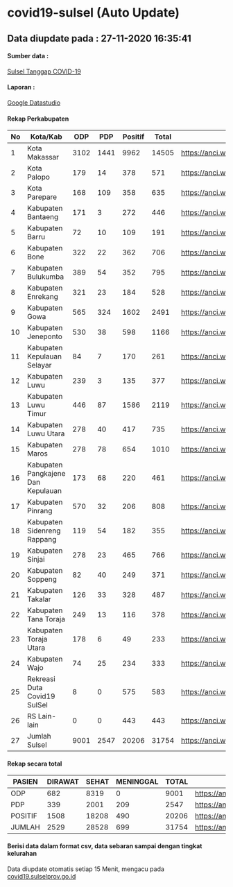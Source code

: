 
# covid19-sulsel (Auto Update)

## Data diupdate pada : 27-11-2020 16:35:41

#### Sumber data :
[Sulsel Tanggap COVID-19](https://covid19.sulselprov.go.id)

#### Laporan :
[Google Datastudio](https://datastudio.google.com/s/jythWGc1j4w)

#### Rekap Perkabupaten 
|No|Kota/Kab|ODP|PDP|Positif|Total|Link|
| --- | --- | --- | --- | --- | --- | --- |
|1|Kota Makassar|3102|1441|9962|14505|https://anci.web.id/cor/kota_makassar|
|2|Kota Palopo|179|14|378|571|https://anci.web.id/cor/kota_palopo|
|3|Kota Parepare|168|109|358|635|https://anci.web.id/cor/kota_parepare|
|4|Kabupaten Bantaeng|171|3|272|446|https://anci.web.id/cor/kabupaten_bantaeng|
|5|Kabupaten Barru|72|10|109|191|https://anci.web.id/cor/kabupaten_barru|
|6|Kabupaten Bone|322|22|362|706|https://anci.web.id/cor/kabupaten_bone|
|7|Kabupaten Bulukumba|389|54|352|795|https://anci.web.id/cor/kabupaten_bulukumba|
|8|Kabupaten Enrekang|321|23|184|528|https://anci.web.id/cor/kabupaten_enrekang|
|9|Kabupaten Gowa|565|324|1602|2491|https://anci.web.id/cor/kabupaten_gowa|
|10|Kabupaten Jeneponto|530|38|598|1166|https://anci.web.id/cor/kabupaten_jeneponto|
|11|Kabupaten Kepulauan Selayar|84|7|170|261|https://anci.web.id/cor/kabupaten_kepulauan_selayar|
|12|Kabupaten Luwu|239|3|135|377|https://anci.web.id/cor/kabupaten_luwu|
|13|Kabupaten Luwu Timur|446|87|1586|2119|https://anci.web.id/cor/kabupaten_luwu_timur|
|14|Kabupaten Luwu Utara|278|40|417|735|https://anci.web.id/cor/kabupaten_luwu_utara|
|15|Kabupaten Maros|278|78|654|1010|https://anci.web.id/cor/kabupaten_maros|
|16|Kabupaten Pangkajene Dan Kepulauan|173|68|220|461|https://anci.web.id/cor/kabupaten_pangkajene_dan_kepulauan|
|17|Kabupaten Pinrang|570|32|206|808|https://anci.web.id/cor/kabupaten_pinrang|
|18|Kabupaten Sidenreng Rappang|119|54|182|355|https://anci.web.id/cor/kabupaten_sidenreng_rappang|
|19|Kabupaten Sinjai|278|23|465|766|https://anci.web.id/cor/kabupaten_sinjai|
|20|Kabupaten Soppeng|82|40|249|371|https://anci.web.id/cor/kabupaten_soppeng|
|21|Kabupaten Takalar|126|33|328|487|https://anci.web.id/cor/kabupaten_takalar|
|22|Kabupaten Tana Toraja|249|13|116|378|https://anci.web.id/cor/kabupaten_tana_toraja|
|23|Kabupaten Toraja Utara|178|6|49|233|https://anci.web.id/cor/kabupaten_toraja_utara|
|24|Kabupaten Wajo|74|25|234|333|https://anci.web.id/cor/kabupaten_wajo|
|25|Rekreasi Duta Covid19 SulSel|8|0|575|583|https://anci.web.id/cor/rekreasi_duta_covid19_sulsel|
|26|RS Lain-lain|0|0|443|443|https://anci.web.id/cor/rs_lain-lain|
|27|Jumlah Sulsel|9001|2547|20206|31754|https://anci.web.id/cor/jumlah_sulsel|

#### Rekap secara total

| PASIEN | DIRAWAT | SEHAT | MENINGGAL | TOTAL | LINK |
| ---- | -------- | ---- | ---- |  ---- | ---- |
| ODP | 682 | 8319 | 0 | 9001 | https://anci.web.id/cor/odp_detail.html |
| PDP | 339 | 2001 | 209 | 2547 | https://anci.web.id/cor/pdp_detail.html |
| POSITIF | 1508 | 18208 | 490 | 20206 | https://anci.web.id/cor/positif_detail.html |
| JUMLAH | 2529 | 28528 | 699 | 31754 | https://anci.web.id/cor/jumlah_sulsel/ |

 
#### Berisi data dalam format csv, data sebaran sampai dengan tingkat kelurahan

Data diupdate otomatis setiap 15 Menit, mengacu pada [covid19.sulselprov.go.id](https://covid19.sulselprov.go.id)


